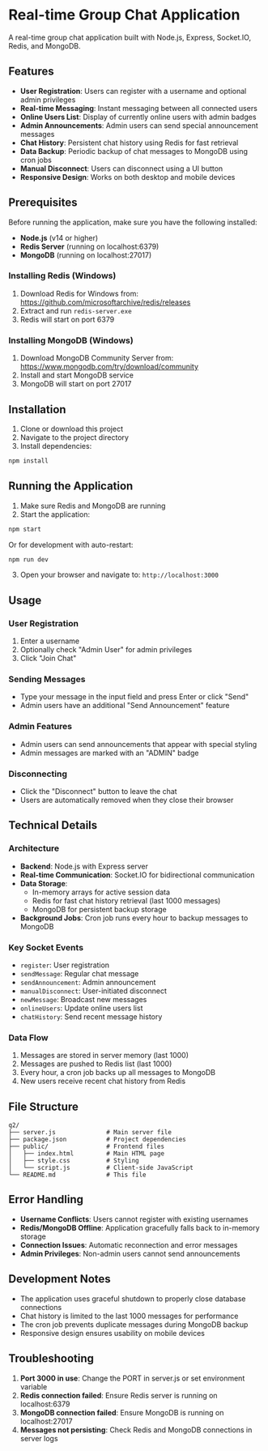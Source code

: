# Real-time Group Chat Application

A real-time group chat application built with Node.js, Express, Socket.IO, Redis, and MongoDB.

## Features

- **User Registration**: Users can register with a username and optional admin privileges
- **Real-time Messaging**: Instant messaging between all connected users
- **Online Users List**: Display of currently online users with admin badges
- **Admin Announcements**: Admin users can send special announcement messages
- **Chat History**: Persistent chat history using Redis for fast retrieval
- **Data Backup**: Periodic backup of chat messages to MongoDB using cron jobs
- **Manual Disconnect**: Users can disconnect using a UI button
- **Responsive Design**: Works on both desktop and mobile devices

## Prerequisites

Before running the application, make sure you have the following installed:

- **Node.js** (v14 or higher)
- **Redis Server** (running on localhost:6379)
- **MongoDB** (running on localhost:27017)

### Installing Redis (Windows)

1. Download Redis for Windows from: https://github.com/microsoftarchive/redis/releases
2. Extract and run `redis-server.exe`
3. Redis will start on port 6379

### Installing MongoDB (Windows)

1. Download MongoDB Community Server from: https://www.mongodb.com/try/download/community
2. Install and start MongoDB service
3. MongoDB will start on port 27017

## Installation

1. Clone or download this project
2. Navigate to the project directory
3. Install dependencies:

```bash
npm install
```

## Running the Application

1. Make sure Redis and MongoDB are running
2. Start the application:

```bash
npm start
```

Or for development with auto-restart:

```bash
npm run dev
```

3. Open your browser and navigate to: `http://localhost:3000`

## Usage

### User Registration
1. Enter a username
2. Optionally check "Admin User" for admin privileges
3. Click "Join Chat"

### Sending Messages
- Type your message in the input field and press Enter or click "Send"
- Admin users have an additional "Send Announcement" feature

### Admin Features
- Admin users can send announcements that appear with special styling
- Admin messages are marked with an "ADMIN" badge

### Disconnecting
- Click the "Disconnect" button to leave the chat
- Users are automatically removed when they close their browser

## Technical Details

### Architecture
- **Backend**: Node.js with Express server
- **Real-time Communication**: Socket.IO for bidirectional communication
- **Data Storage**: 
  - In-memory arrays for active session data
  - Redis for fast chat history retrieval (last 1000 messages)
  - MongoDB for persistent backup storage
- **Background Jobs**: Cron job runs every hour to backup messages to MongoDB

### Key Socket Events
- `register`: User registration
- `sendMessage`: Regular chat message
- `sendAnnouncement`: Admin announcement
- `manualDisconnect`: User-initiated disconnect
- `newMessage`: Broadcast new messages
- `onlineUsers`: Update online users list
- `chatHistory`: Send recent message history

### Data Flow
1. Messages are stored in server memory (last 1000)
2. Messages are pushed to Redis list (last 1000)
3. Every hour, a cron job backs up all messages to MongoDB
4. New users receive recent chat history from Redis

## File Structure

```
q2/
├── server.js              # Main server file
├── package.json           # Project dependencies
├── public/                # Frontend files
│   ├── index.html         # Main HTML page
│   ├── style.css          # Styling
│   └── script.js          # Client-side JavaScript
└── README.md              # This file
```

## Error Handling

- **Username Conflicts**: Users cannot register with existing usernames
- **Redis/MongoDB Offline**: Application gracefully falls back to in-memory storage
- **Connection Issues**: Automatic reconnection and error messages
- **Admin Privileges**: Non-admin users cannot send announcements

## Development Notes

- The application uses graceful shutdown to properly close database connections
- Chat history is limited to the last 1000 messages for performance
- The cron job prevents duplicate messages during MongoDB backup
- Responsive design ensures usability on mobile devices

## Troubleshooting

1. **Port 3000 in use**: Change the PORT in server.js or set environment variable
2. **Redis connection failed**: Ensure Redis server is running on localhost:6379
3. **MongoDB connection failed**: Ensure MongoDB is running on localhost:27017
4. **Messages not persisting**: Check Redis and MongoDB connections in server logs